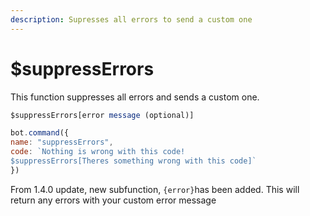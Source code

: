 ```yaml
---
description: Supresses all errors to send a custom one
---
```


# $suppressErrors

This function suppresses all errors and sends a custom one.

```javascript
$suppressErrors[error message (optional)]
```

```javascript
bot.command({
name: "suppressErrors",
code: `Nothing is wrong with this code!
$suppressErrors[Theres something wrong with this code]`
})
```

From 1.4.0 update, new subfunction, `{error}`has been added. This will return any errors with your custom error message
